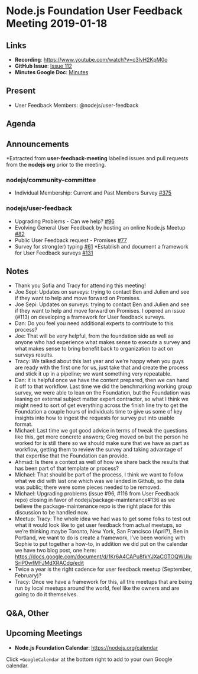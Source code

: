 # Node.js Foundation User Feedback Meeting 2019-01-18
## Links

* **Recording**: https://www.youtube.com/watch?v=c3lvH2KpM0o
* **GitHub Issue**: [Issue 112](https://github.com/nodejs/user-feedback/issues/112)
* **Minutes Google Doc**: [Minutes](https://docs.google.com/document/d/1CXUIUmT9RF8h7kfQQBjlnOz7aIhEXA3ucKZfi9f216s/)

## Present

* User Feedback Members: @nodejs/user-feedback


## Agenda

## Announcements

*Extracted from **user-feedback-meeting** labelled issues and pull requests from the **nodejs org** prior to the meeting.

### nodejs/community-committee

* Individual Membership: Current and Past Members Survey [#375](https://github.com/nodejs/community-committee/issues/375)

### nodejs/user-feedback

* Upgrading Problems - Can we help? [#96](https://github.com/nodejs/user-feedback/issues/96)
* Evolving General User Feedback by hosting an online Node.js Meetup [#82](https://github.com/nodejs/user-feedback/issues/82)
* Public User Feedback request - Promises [#77](https://github.com/nodejs/user-feedback/issues/77)
* Survey for strong(er) typing [#61](https://github.com/nodejs/user-feedback/issues/61)
*Establish and document a framework for User Feedback surveys [#131](https://github.com/nodejs/user-feedback/issues/113)

## Notes
* Thank you Sofia and Tracy for attending this meeting!
* Joe Sepi: Updates on surveys: trying to contact Ben and Julien and see if they want to help and move forward on Promises.
* Joe Sepi: Updates on surveys: trying to contact Ben and Julien and see if they want to help and move forward on Promises. I opened an issue (#113) on developing a framework for User feedback surveys. 
* Dan: Do you feel you need additional experts to contribute to this process?
* Joe: That will be very helpful, from the foundation side as well as anyone who had experience what makes sense to execute a survey and what makes sense to bring benefit back to organization to act on surveys results.
* Tracy: We talked about this last year  and we’re happy when you guys are ready with the first one for us, just take that and create the process and stick it up in a pipeline; we want something very repeatable. 
* Dan: it is helpful once we have the content prepared, then we can hand it off to that workflow. Last time we did the benchmarking working group survey, we were able to lean on the Foundation, but the Foundation was leaning on external subject matter expert contractor, so what I think we might need  to sort of get everything across the finish line try to get the Foundation a couple hours of individuals time to give us some of key insights into how to ingest the requests for survey put into usable format. 
* Michael: Last time we got good advice in terms of tweak the questions like this, get more concrete answers; Greg moved on but the person he worked for is still there so we should make sure that we have as part as workflow, getting them to review the survey and taking advantage of that expertise that the Foundation can provide.
* Ahmad: Is there a context as well of how we share back the results that has been part of that template or process?
* Michael: That should be part of the process, I think we want to follow what we did with last one which was we landed in Github, so the data was public; there were some pieces needed to be removed.
* Michael: Upgrading problems (issue #96, #116 from User Feedback repo) closing in favor of nodejs/package-maintenance#136 as we believe the package-maintenance repo is the right place for this discussion to be handled now.
* Meetup: Tracy: The whole idea we had was to get some folks to test out what it would look like to get user feedback from actual meetups, so we’re thinking maybe Toronto, New York, San Francisco (April?), Ben in Portland, we want to do is create a framework, I’ve been working with Sophie to put together a how-to, in addition we did put on the calendar we have two blog post, one here: https://docs.google.com/document/d/1Kr6A4CAPu8fkYJXaCGTOQWUluSriP0wfMFJMdXRACdg/edit 
* Twice a year is the right cadence for user feedback meetup  (September, February)? 
* Tracy: Once we have a framework for this, all the meetups that are being run by local meetups around the world, feel like the owners and are going to do it themselves.
 
## Q&A, Other

## Upcoming Meetings

* **Node.js Foundation Calendar**: https://nodejs.org/calendar

Click `+GoogleCalendar` at the bottom right to add to your own Google calendar.

